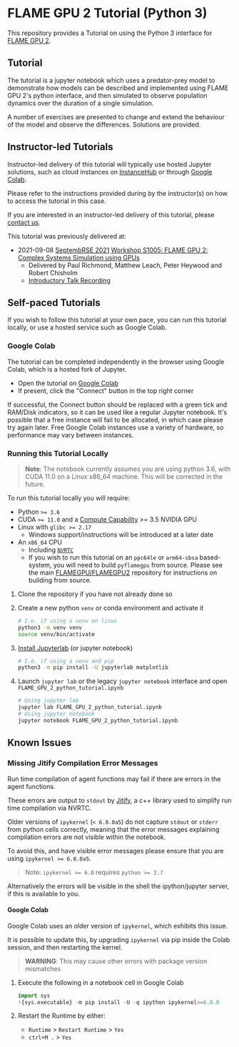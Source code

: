 # FLAME GPU 2 Tutorial (Python 3)

This repository provides a Tutorial on using the Python 3 interface for [FLAME GPU 2](https://github.com/FLAMEGPU/FLAMEGPU2).

## Tutorial

The tutorial is a jupyter notebook which uses a predator-prey model to demonstrate how models can be described and implemented using FLAME GPU 2's python interface, and then simulated to observe population dynamics over the duration of a single simulation.

A number of exercises are presented to change and extend the behaviour of the model and observe the differences.
Solutions are provided.

## Instructor-led Tutorials

Instructor-led delivery of this tutorial will typically use hosted Jupyter solutions, such as cloud instances on [InstanceHub](https://www.instancehub.com/) or through [Google Colab](https://colab.research.google.com/).

Please refer to the instructions provided during by the instructor(s) on how to access the tutorial in this case.

If you are interested in an instructor-led delivery of this tutorial, please [contact us](https://flamegpu.com/contact/).

This tutorial was previously delivered at:

+ 2021-09-08 [SeptembRSE 2021](https://septembrse.github.io/) [Workshop S1005: FLAME GPU 2: Complex Systems Simulation using GPUs](https://septembrse.github.io/#/event/S1005) 
  + Delivered by Paul Richmond, Matthew Leach, Peter Heywood and Robert Chisholm
  + [Introductory Talk Recording](https://www.youtube.com/watch?v=kqyAWjaKqsA)

## Self-paced Tutorials

If you wish to follow this tutorial at your own pace, you can run this tutorial locally, or use a hosted service such as Google Colab.

### Google Colab

The tutorial can be completed independently in the browser using Google Colab, which is a hosted fork of Jupyter.

* Open the tutorial on [Google Colab](https://colab.research.google.com/github/FLAMEGPU/FLAMEGPU2-tutorial-python/blob/google-colab/FLAME_GPU_2_python_tutorial.ipynb)
* If present, click the "Connect" button in the top right corner

If successful, the Connect button should be replaced with a green tick and RAM/Disk indicators, so it can be used like a regular Jupyter notebook.
It's possible that a free instance will fail to be allocated, in which case please try again later.
Free Google Colab instances use a variety of hardware, so performance may vary between instances.

### Running this Tutorial Locally

> **Note**: The notebook currently assumes you are using python 3.6, with CUDA 11.0 on a Linux x86_64 machine. This will be corrected in the future.

To run this tutorial locally you will require:

+ Python `>= 3.6`
+ CUDA `>= 11.0` and a [Compute Capability](https://developer.nvidia.com/cuda-gpus) >= 3.5 NVIDIA GPU
+ Linux with `glibc >= 2.17`
  + Windows support/instructions will be introduced at a later date
+ An `x86_64` CPU
  + Including [`NVRTC`](https://docs.nvidia.com/cuda/nvrtc/index.html)
  + If you wish to run this tutorial on an `ppc64le` or `arm64-sbsa` based-system, you will need to build `pyflamegpu` from source.
  Please see the main [FLAMEGPU/FLAMEGPU2](https://github.com/FLAMEGPU/FLAMEGPU2) repository for instructions on building from source.

1. Clone the repository if you have not already done so

2. Create a new python `venv` or conda environment and activate it
  
    ```bash
    # I.e. if using a venv on linux
    python3 -m venv venv
    source venv/bin/activate
    ```

3. [Install Jupyterlab](https://jupyterlab.readthedocs.io/en/stable/getting_started/installation.html) (or jupyter notebook)

    ```bash
    # I.e. if using a venv and pip
    python3 -m pip install -U jupyterlab matplotlib
    ```

4. Launch `jupyter lab` or the legacy `jupyter notebook` interface and open `FLAME_GPU_2_python_tutorial.ipynb`

    ```bash
    # Using jupyter lab
    jupyter lab FLAME_GPU_2_python_tutorial.ipynb
    # Using jupyter notebook
    jupyter notebook FLAME_GPU_2_python_tutorial.ipynb
    ```

## Known Issues

### Missing Jitify Compilation Error Messages

Run time compilation of agent functions may fail if there are errors in the agent functions.

These errors are output to `stdout` by [Jitify](https://github.com/nvidia/jitify), a c++ library used to simplify run time compilation via NVRTC.

Older versions of `ipykernel` (`< 6.0.0a5`) do not capture `stdout` or `stderr` from python cells correctly, meaning that the error messages explaining compilation errors are not visible within the notebook.

To avoid this, and have visible error messages please ensure that you are using `ipykernel >= 6.0.0a5`.

> Note: `ipykernel >= 6.0` requires `python >= 3.7`

Alternatively the errors will be visible in the shell the ipython/jupyter server, if this is available to you.

#### Google Colab

Google Colab uses an older version of `ipykernel`, which exhibits this issue.

It is possible to update this, by upgrading `ipykernel` via pip inside the Colab session, and then restarting the kernel.

> **WARNING**: This may cause other errors with package version mismatches

1. Execute the following in a notebook cell in Google Colab

    ```python
    import sys
    !{sys.executable} -m pip install -U -q ipython ipykernel>=6.0.0
    ```

2. Restart the Runtime by either:
    + `Runtime` > `Restart Runtime` > `Yes`
    + `ctrl+M .` > `Yes`